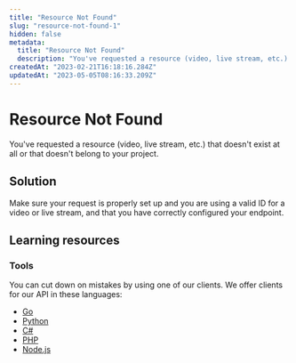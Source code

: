 ```yaml
---
title: "Resource Not Found"
slug: "resource-not-found-1"
hidden: false
metadata: 
  title: "Resource Not Found"
  description: "You've requested a resource (video, live stream, etc.) that doesn't exist at all or that doesn't belong to your project."
createdAt: "2023-02-21T16:18:16.284Z"
updatedAt: "2023-05-05T08:16:33.209Z"
---
```

Resource Not Found
==================

You've requested a resource (video, live stream, etc.) that doesn't exist at all or that doesn't belong to your project.

## Solution

Make sure your request is properly set up and you are using a valid ID for a video or live stream, and that you have correctly configured your endpoint. 

## Learning resources

### Tools

You can cut down on mistakes by using one of our clients. We offer clients for our API in these languages:

- [Go](https://github.com/apivideo/api.video-go-client)
- [Python](https://github.com/apivideo/api.video-python-client)
- [C#](https://github.com/apivideo/api.video-csharp-client)
- [PHP](https://github.com/apivideo/api.video-php-client)
- [Node.js](https://github.com/apivideo/api.video-nodejs-client)
